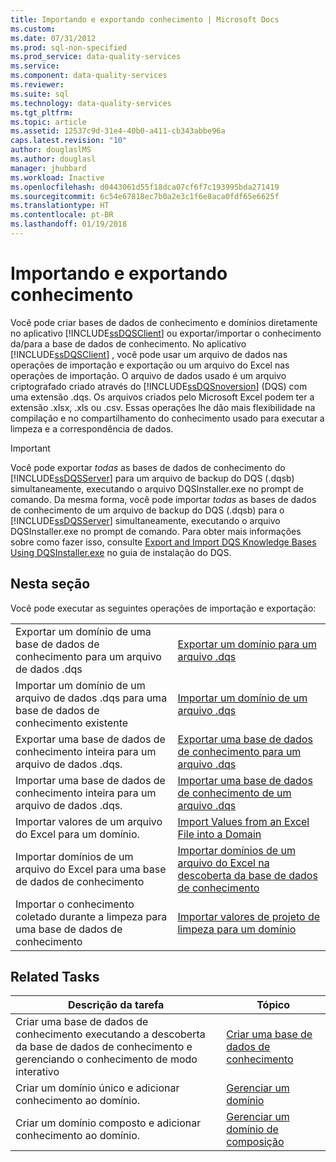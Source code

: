 ```yaml
---
title: Importando e exportando conhecimento | Microsoft Docs
ms.custom: 
ms.date: 07/31/2012
ms.prod: sql-non-specified
ms.prod_service: data-quality-services
ms.service: 
ms.component: data-quality-services
ms.reviewer: 
ms.suite: sql
ms.technology: data-quality-services
ms.tgt_pltfrm: 
ms.topic: article
ms.assetid: 12537c9d-31e4-40b0-a411-cb343abbe96a
caps.latest.revision: "10"
author: douglaslMS
ms.author: douglasl
manager: jhubbard
ms.workload: Inactive
ms.openlocfilehash: d0443061d55f18dca07cf6f7c193995bda271419
ms.sourcegitcommit: 6c54e67818ec7b0a2e3c1f6e8aca0fdf65e6625f
ms.translationtype: HT
ms.contentlocale: pt-BR
ms.lasthandoff: 01/19/2018
---
```

# <a name="importing-and-exporting-knowledge"></a>Importando e exportando conhecimento
  Você pode criar bases de dados de conhecimento e domínios diretamente no aplicativo [!INCLUDE[ssDQSClient](../includes/ssdqsclient-md.md)] ou exportar/importar o conhecimento da/para a base de dados de conhecimento. No aplicativo [!INCLUDE[ssDQSClient](../includes/ssdqsclient-md.md)] , você pode usar um arquivo de dados nas operações de importação e exportação ou um arquivo do Excel nas operações de importação. O arquivo de dados usado é um arquivo criptografado criado através do [!INCLUDE[ssDQSnoversion](../includes/ssdqsnoversion-md.md)] (DQS) com uma extensão .dqs. Os arquivos criados pelo Microsoft Excel podem ter a extensão .xlsx, .xls ou .csv. Essas operações lhe dão mais flexibilidade na compilação e no compartilhamento do conhecimento usado para executar a limpeza e a correspondência de dados.  
  
> [!IMPORTANT]  
>  Você pode exportar *todas* as bases de dados de conhecimento do [!INCLUDE[ssDQSServer](../includes/ssdqsserver-md.md)] para um arquivo de backup do DQS (.dqsb) simultaneamente, executando o arquivo DQSInstaller.exe no prompt de comando. Da mesma forma, você pode importar *todas* as bases de dados de conhecimento de um arquivo de backup do DQS (.dqsb) para o [!INCLUDE[ssDQSServer](../includes/ssdqsserver-md.md)] simultaneamente, executando o arquivo DQSInstaller.exe no prompt de comando. Para obter mais informações sobre como fazer isso, consulte [Export and Import DQS Knowledge Bases Using DQSInstaller.exe](../data-quality-services/install-windows/export-and-import-dqs-knowledge-bases-using-dqsinstaller-exe.md) no guia de instalação do DQS.  
  
## <a name="in-this-section"></a>Nesta seção  
 Você pode executar as seguintes operações de importação e exportação:  
  
|||  
|-|-|  
|Exportar um domínio de uma base de dados de conhecimento para um arquivo de dados .dqs|[Exportar um domínio para um arquivo .dqs](../data-quality-services/export-a-domain-to-a-dqs-file.md)|  
|Importar um domínio de um arquivo de dados .dqs para uma base de dados de conhecimento existente|[Importar um domínio de um arquivo .dqs](../data-quality-services/import-a-domain-from-a-dqs-file.md)|  
|Exportar uma base de dados de conhecimento inteira para um arquivo de dados .dqs.|[Exportar uma base de dados de conhecimento para um arquivo .dqs](../data-quality-services/export-a-knowledge-base-to-a-dqs-file.md)|  
|Importar uma base de dados de conhecimento inteira para um arquivo de dados .dqs.|[Importar uma base de dados de conhecimento de um arquivo .dqs](../data-quality-services/import-a-knowledge-base-from-a-dqs-file.md)|  
|Importar valores de um arquivo do Excel para um domínio.|[Import Values from an Excel File into a Domain](../data-quality-services/import-values-from-an-excel-file-into-a-domain.md)|  
|Importar domínios de um arquivo do Excel para uma base de dados de conhecimento|[Importar domínios de um arquivo do Excel na descoberta da base de dados de conhecimento](../data-quality-services/import-domains-from-an-excel-file-in-knowledge-discovery.md)|  
|Importar o conhecimento coletado durante a limpeza para uma base de dados de conhecimento|[Importar valores de projeto de limpeza para um domínio](../data-quality-services/import-cleansing-project-values-into-a-domain.md)|  
  
## <a name="related-tasks"></a>Related Tasks  
  
|Descrição da tarefa|Tópico|  
|----------------------|-----------|  
|Criar uma base de dados de conhecimento executando a descoberta da base de dados de conhecimento e gerenciando o conhecimento de modo interativo|[Criar uma base de dados de conhecimento](../data-quality-services/building-a-knowledge-base.md)|  
|Criar um domínio único e adicionar conhecimento ao domínio.|[Gerenciar um domínio](../data-quality-services/managing-a-domain.md)|  
|Criar um domínio composto e adicionar conhecimento ao domínio.|[Gerenciar um domínio de composição](../data-quality-services/managing-a-composite-domain.md)|  
  
  
